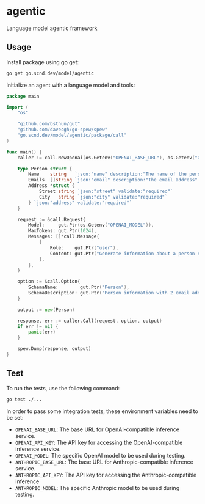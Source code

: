 # agentic

Language model agentic framework

## Usage

Install package using go get:

```bash
go get go.scnd.dev/model/agentic
```

Initialize an agent with a language model and tools:

```go
package main

import (
	"os"

	"github.com/bsthun/gut"
	"github.com/davecgh/go-spew/spew"
	"go.scnd.dev/model/agentic/package/call"
)

func main() {
	caller := call.NewOpenai(os.Getenv("OPENAI_BASE_URL"), os.Getenv("OPENAI_API_KEY"))

	type Person struct {
		Name    string   `json:"name" description:"The name of the person" validate:"required"`
		Emails  []string `json:"email" description:"The email address" validate:"required,email"`
		Address *struct {
			Street string `json:"street" validate:"required"`
			City   string `json:"city" validate:"required"`
		} `json:"address" validate:"required"`
	}

	request := &call.Request{
		Model:     gut.Ptr(os.Getenv("OPENAI_MODEL")),
		MaxTokens: gut.Ptr(1024),
		Messages: []*call.Message{
			{
				Role:    gut.Ptr("user"),
				Content: gut.Ptr("Generate information about a person named John who is 30 years old, lives in Thai."),
			},
		},
	}

	option := &call.Option{
		SchemaName:        gut.Ptr("Person"),
		SchemaDescription: gut.Ptr("Person information with 2 email addresses"),
	}

	output := new(Person)

	response, err := caller.Call(request, option, output)
	if err != nil {
		panic(err)
	}

	spew.Dump(response, output)
}

```

## Test

To run the tests, use the following command:

```bash
go test ./...
```

In order to pass some integration tests, these environment variables need to be set:

- `OPENAI_BASE_URL`: The base URL for OpenAI-compatible inference service.
- `OPENAI_API_KEY`: The API key for accessing the OpenAI-compatible inference service.
- `OPENAI_MODEL`: The specific OpenAI model to be used during testing.
- `ANTHROPIC_BASE_URL`: The base URL for Anthropic-compatible inference service.
- `ANTHROPIC_API_KEY`: The API key for accessing the Anthropic-compatible inference
- `ANTHROPIC_MODEL`: The specific Anthropic model to be used during testing.